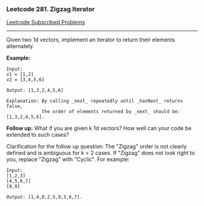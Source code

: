 ### Leetcode 281. Zigzag Iterator
[Leetcode Subscribed Problems](https://leetcode.com/problems/zigzag-iterator/) 

---

Given two 1d vectors, implement an iterator to return their elements alternately.

**Example:**
```
Input:
v1 = [1,2]
v2 = [3,4,5,6] 

Output: [1,3,2,4,5,6]

Explanation: By calling _next_ repeatedly until _hasNext_ returns false, 
             the order of elements returned by _next_ should be: [1,3,2,4,5,6].
```

**Follow up:**
What if you are given k 1d vectors? How well can your code be extended to such cases?

Clarification for the follow up question:
The "Zigzag" order is not clearly defined and is ambiguous for k > 2 cases. If "Zigzag" does not look right to you, replace "Zigzag" with "Cyclic". For example:
```
Input:
[1,2,3]
[4,5,6,7]
[8,9]

Output: [1,4,8,2,5,9,3,6,7].
```

